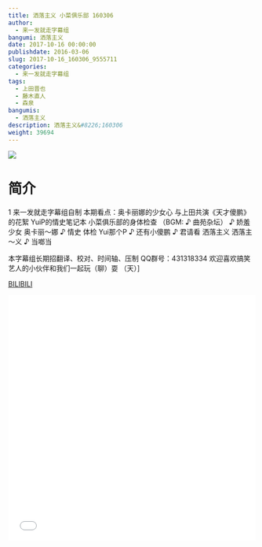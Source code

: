 ```yaml
---
title: 洒落主义 小菜俱乐部 160306
author: 
  - 来一发就走字幕组
bangumi: 洒落主义
date: 2017-10-16 00:00:00
publishdate: 2016-03-06
slug: 2017-10-16_160306_9555711
categories: 
  - 来一发就走字幕组
tags: 
  - 上田晋也
  - 藤木直人
  - 森泉
bangumis: 
  - 洒落主义
description: 洒落主义&#8226;160306
weight: 39694
---
```


![](https://i.imgur.com/46pYkRI.jpg)

# 简介  
1
来一发就走字幕组自制
本期看点：奥卡丽娜的少女心 与上田共演《天才傻鹏》的花絮 YuiP的情史笔记本 小菜俱乐部的身体检查
（BGM: ♪ 曲苑杂坛）
♪ 娇羞 少女 奥卡丽～娜 
♪ 情史 体检 Yui那个P 
♪ 还有小傻鹏 
♪ 君请看 洒落主义 洒落主～义 
♪ 当啷当

本字幕组长期招翻译、校对、时间轴、压制   QQ群号：431318334 欢迎喜欢搞笑艺人的小伙伴和我们一起玩（聊）耍 （天）]

  [BILIBILI](https://www.bilibili.com/video/av9555711/)


  <iframe src="//www.bilibili.com/html/html5player.html?cid=15795844&aid=9555711" width="100%" height="500" frameborder="0" allowfullscreen="allowfullscreen"></iframe>
